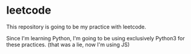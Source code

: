 # leetcode

This repository is going to be my practice with leetcode.

Since I'm learning Python, I'm going to be using exclusively Python3 for these practices. (that was a lie, now I'm using JS)
